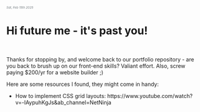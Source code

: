 <h6 style="font-size: 8px; color: #727A7F;">Sat, Feb 15th 2025 </br></h6>
<h1>Hi future me - it's past you!</h3>
</br>
<p>Thanks for stopping by, and welcome back to our portfolio repository - are you back to brush up on our front-end skills? Valiant effort. Also, screw paying $200/yr for a website builder ;) </p>
<p>Here are some resources I found, they might come in handy: </p>

<ul>
  <li>How to implement CSS grid layouts: https://www.youtube.com/watch?v=-IAypuhKgJs&ab_channel=NetNinja</li>
</ul>
